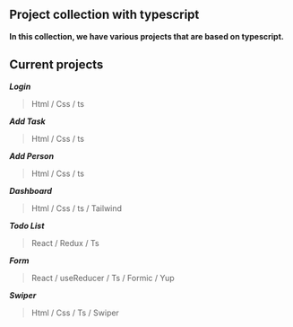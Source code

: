 ## Project collection with typescript

<b> In this collection, we have various projects that are based on typescript. </b>


## Current projects
<b><i>Login</i><br /></b>
>  Html / Css / ts  <br />

<b><i>Add Task</i> <br /></b>
> Html / Css / ts  <br />

<b><i>Add Person</i><br /></b>
> Html / Css / ts  <br />

<b><i>Dashboard</i><br /></b>
> Html / Css / ts / Tailwind <br />

<b><i>Todo List</i><br /></b>
> React / Redux / Ts <br />

<b><i>Form</i><br /></b>
> React / useReducer / Ts  / Formic / Yup <br />

<b><i>Swiper</i><br /></b>
> Html / Css / Ts  / Swiper <br />
